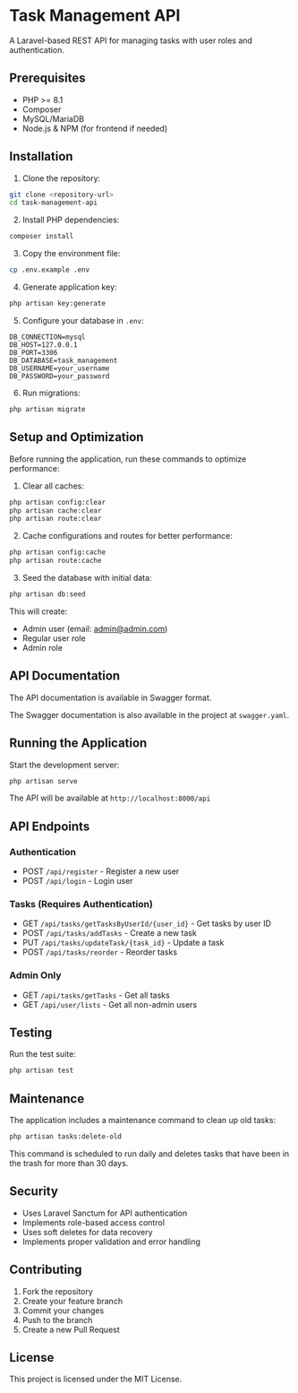 # Task Management API

A Laravel-based REST API for managing tasks with user roles and authentication.

## Prerequisites

- PHP >= 8.1
- Composer
- MySQL/MariaDB
- Node.js & NPM (for frontend if needed)

## Installation

1. Clone the repository:
```bash
git clone <repository-url>
cd task-management-api
```

2. Install PHP dependencies:
```bash
composer install
```

3. Copy the environment file:
```bash
cp .env.example .env
```

4. Generate application key:
```bash
php artisan key:generate
```

5. Configure your database in `.env`:
```env
DB_CONNECTION=mysql
DB_HOST=127.0.0.1
DB_PORT=3306
DB_DATABASE=task_management
DB_USERNAME=your_username
DB_PASSWORD=your_password
```

6. Run migrations:
```bash
php artisan migrate
```

## Setup and Optimization

Before running the application, run these commands to optimize performance:

1. Clear all caches:
```bash
php artisan config:clear
php artisan cache:clear
php artisan route:clear
```

2. Cache configurations and routes for better performance:
```bash
php artisan config:cache
php artisan route:cache
```

3. Seed the database with initial data:
```bash
php artisan db:seed
```

This will create:
- Admin user (email: admin@admin.com)
- Regular user role
- Admin role

## API Documentation

The API documentation is available in Swagger format. 

The Swagger documentation is also available in the project at `swagger.yaml`.

## Running the Application

Start the development server:
```bash
php artisan serve
```

The API will be available at `http://localhost:8000/api`

## API Endpoints

### Authentication
- POST `/api/register` - Register a new user
- POST `/api/login` - Login user

### Tasks (Requires Authentication)
- GET `/api/tasks/getTasksByUserId/{user_id}` - Get tasks by user ID
- POST `/api/tasks/addTasks` - Create a new task
- PUT `/api/tasks/updateTask/{task_id}` - Update a task
- POST `/api/tasks/reorder` - Reorder tasks

### Admin Only
- GET `/api/tasks/getTasks` - Get all tasks
- GET `/api/user/lists` - Get all non-admin users

## Testing

Run the test suite:
```bash
php artisan test
```

## Maintenance

The application includes a maintenance command to clean up old tasks:
```bash
php artisan tasks:delete-old
```

This command is scheduled to run daily and deletes tasks that have been in the trash for more than 30 days.

## Security

- Uses Laravel Sanctum for API authentication
- Implements role-based access control
- Uses soft deletes for data recovery
- Implements proper validation and error handling

## Contributing

1. Fork the repository
2. Create your feature branch
3. Commit your changes
4. Push to the branch
5. Create a new Pull Request

## License

This project is licensed under the MIT License.